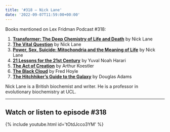 ```yaml
---
title: '#318 – Nick Lane'
date: '2022-09-07T11:59:00+00:00'
---
```


Books mentioned on Lex Fridman Podcast #318:

1. <b><a href="https://amzn.to/3TIlvUN" target="_blank" rel="sponsored noopener noreferrer">Transformer: The Deep Chemistry of Life and Death</a></b> by Nick Lane
2. <b><a href="https://amzn.to/3hS8vyX" target="_blank" rel="sponsored noopener noreferrer">The Vital Question</a></b> by Nick Lane
3. <b><a href="https://amzn.to/3AmUdfW" target="_blank" rel="sponsored noopener noreferrer">Power, Sex, Suicide: Mitochondria and the Meaning of Life</a></b> by Nick Lane
4. <b><a href="https://amzn.to/3tGt1Fh" target="_blank" rel="sponsored noopener noreferrer">21 Lessons for the 21st Century</a></b> by Yuval Noah Harari
5. <b><a href="https://amzn.to/3XaxUE2" target="_blank" rel="sponsored noopener noreferrer">The Act of Creation</a></b> by Arthur Koestler
6. <b><a href="https://amzn.to/3V0qHoo" target="_blank" rel="sponsored noopener noreferrer">The Black Cloud</a></b> by Fred Hoyle
7. <b><a href="https://amzn.to/3GIW5DZ" target="_blank" rel="sponsored noopener noreferrer">The Hitchhiker’s Guide to the Galaxy</a></b> by Douglas Adams

Nick Lane is a British biochemist and writer. He is a professor in evolutionary biochemistry at UCL.

- - - - - -

## Watch or listen to episode #318

{% include youtube.html id='tOtdJcco3YM' %}